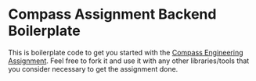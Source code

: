 # Compass Assignment Backend Boilerplate

This is boilerplate code to get you started with the [Compass Engineering Assignment](https://github.com/monaeo/compass_engineering_assignment).
Feel free to fork it and use it with any other libraries/tools that you consider necessary to get the assignment done.